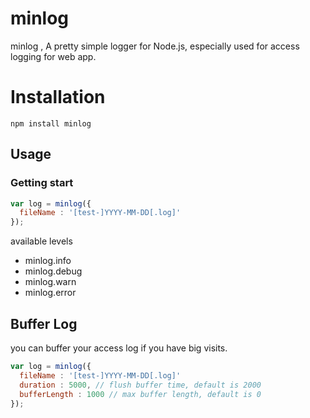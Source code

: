 # minlog

minlog , A pretty simple logger for Node.js, especially used for access logging for web app.

# Installation

`npm install minlog`

## Usage

### Getting start

```javascript
var log = minlog({
  fileName : '[test-]YYYY-MM-DD[.log]'
});
```

available levels

* minlog.info
* minlog.debug
* minlog.warn
* minlog.error

## Buffer Log
you can buffer your access log if you have big visits.

```javascript
var log = minlog({
  fileName : '[test-]YYYY-MM-DD[.log]'
  duration : 5000, // flush buffer time, default is 2000
  bufferLength : 1000 // max buffer length, default is 0
});
```
